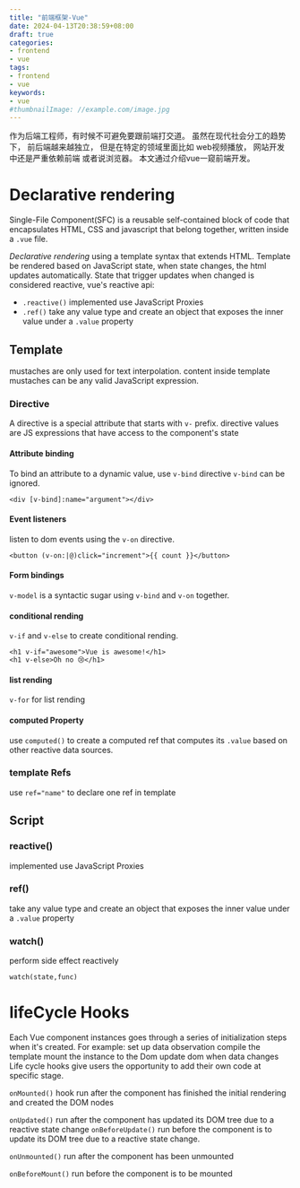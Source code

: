```yaml
---
title: "前端框架-Vue"
date: 2024-04-13T20:38:59+08:00
draft: true
categories:
- frontend
- vue
tags:
- frontend
- vue
keywords:
- vue
#thumbnailImage: //example.com/image.jpg
---
```

作为后端工程师，有时候不可避免要跟前端打交道。
虽然在现代社会分工的趋势下， 前后端越来越独立， 但是在特定的领域里面比如 web视频播放， 网站开发中还是严重依赖前端 或者说浏览器。
本文通过介绍vue一窥前端开发。
<!--more-->


# Declarative rendering

Single-File Component(SFC) is a reusable self-contained block of code that encapsulates HTML, CSS and javascript that belong together, written inside a `.vue` file.


*Declarative rendering* using a template syntax that extends HTML.
Template be rendered based on JavaScript state, when state changes, the html updates automatically.
State that trigger updates when changed is considered reactive,
vue's reactive api:
* `.reactive()`     implemented use JavaScript Proxies 
* `.ref()`             take any value type and create an object that exposes the inner value under a `.value` property


## Template
mustaches are only used for text interpolation.
content inside template mustaches can be any valid JavaScript expression.



### Directive
A directive is a special attribute that starts with `v-` prefix. directive values are JS expressions that have access to the component's state

#### Attribute binding

To bind an attribute to a dynamic value, use `v-bind` directive
`v-bind` can be ignored.
```
<div [v-bind]:name="argument"></div>
```

#### Event listeners

listen to dom events using the `v-on` directive.
```
<button (v-on:|@)click="increment">{{ count }}</button>
```

#### Form bindings
`v-model` is a syntactic sugar using `v-bind` and `v-on` together.

#### conditional rending
`v-if` and `v-else` to create conditional rending.
```
<h1 v-if="awesome">Vue is awesome!</h1>
<h1 v-else>Oh no 😢</h1>
```

#### list rending
`v-for` for list rending


#### computed Property

use `computed()` to create a computed ref that computes its `.value` based on other reactive data sources.

### template Refs
use `ref="name"` to declare one ref in template


## Script

### reactive()     
implemented use JavaScript Proxies 
### ref()
take any value type and create an object that exposes the inner value under a `.value` property
### watch()
perform side effect reactively 
```
watch(state,func)
```



# lifeCycle Hooks
Each Vue component instances goes through a series of initialization steps when it's created.
For example:
set up data observation
compile the template 
mount the instance to the Dom
update dom when data changes
Life cycle hooks give users the opportunity to add their own code at specific stage.

`onMounted()` hook run after the component has finished the initial rendering and created the DOM nodes

`onUpdated()` run after the component has updated its DOM tree due to a reactive state change
`onBeforeUpdate()` run before the component is to update its DOM tree due to a reactive state change.

`onUnmounted()` run after the component has been unmounted

`onBeforeMount()` run before the component is to be mounted











